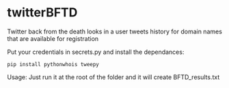 # twitterBFTD
Twitter back from the death looks in a user tweets history for domain names that are available for registration

Put your credentials in secrets.py and install the dependances:

`pip install pythonwhois tweepy`

Usage:
Just run it at the root of the folder and it will create BFTD_results.txt
